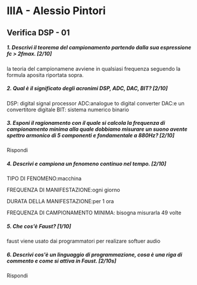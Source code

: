 # IIIA - Alessio Pintori

## Verifica DSP - 01

##### 1. Descrivi il teorema del campionamento partendo dalla sua espressione _fc > 2fmax_. [2/10]

la teoria del campionamene avviene in qualsiasi frequenza seguendo la formula aposita riportata sopra. 

##### 2. Qual è il significato degli acronimi _DSP_, _ADC_, _DAC_, _BIT_? [2/10]

DSP: digital signal processor ADC:analogue to digital converter DAC:e un convertitore digitale  BIT: sistema numerico binario


##### 3. Esponi il ragionamento con il quale si calcola la frequenza di campionamento minima alla quale dobbiamo misurare un suono avente spettro armonico di 5 componenti e fondamentale a _880Hz_? [2/10]

Rispondi

##### 4. Descrivi e campiona un fenomeno continuo nel tempo. [2/10]

TIPO DI FENOMENO:macchina 

FREQUENZA DI MANIFESTAZIONE:ogni giorno 

DURATA DELLA MANIFESTAZIONE:per 1 ora

FREQUENZA DI CAMPIONAMENTO MINIMA: bisogna misurarla 49 volte

##### 5. Che cos'è _Faust_? [1/10]

faust viene usato dai programmatori per realizare softuer audio

##### 6. Descrivi cos'è un linguaggio di programmazione, cosa è una riga di commento e come si attiva in _Faust_. [2/10s]

Rispondi
